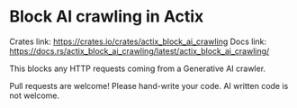 # Block AI crawling in Actix

Crates link: https://crates.io/crates/actix_block_ai_crawling
Docs link: https://docs.rs/actix_block_ai_crawling/latest/actix_block_ai_crawling/

This blocks any HTTP requests coming from a Generative AI crawler.

Pull requests are welcome! Please hand-write your code. 
AI written code is not welcome.
